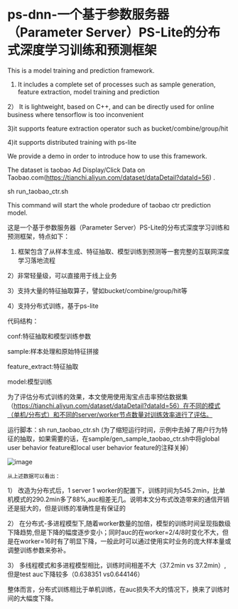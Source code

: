 # ps-dnn-一个基于参数服务器（Parameter Server）PS-Lite的分布式深度学习训练和预测框架
This is a model training and prediction framework.

1) It includes a complete set of processes such as sample generation, feature extraction, model training and prediction 

2） It is lightweight, based on C++, and can be directly used for online business where tensorflow is too inconvenient 

3)it supports feature extraction operator such as bucket/combine/group/hit 

4)it supports distributed training with ps-lite 

We provide a demo in order to introduce how to use this framework.

The dataset is taobao Ad Display/Click Data on Taobao.com(https://tianchi.aliyun.com/dataset/dataDetail?dataId=56) .

sh run_taobao_ctr.sh

This command will start the whole prodedure of taobao ctr prediction model.


这是一个基于参数服务器（Parameter Server）PS-Lite的分布式深度学习训练和预测框架，特点如下：


1) 框架包含了从样本生成、特征抽取、模型训练到预测等一套完整的互联网深度学习落地流程

2）非常轻量级，可以直接用于线上业务

3）支持大量的特征抽取算子，譬如bucket/combine/group/hit等

4）支持分布式训练，基于ps-lite


代码结构：

conf:特征抽取和模型训练参数

sample:样本处理和原始特征拼接

feature_extract:特征抽取

model:模型训练


为了评估分布式训练的效果，本文使用使用淘宝点击率预估数据集（https://tianchi.aliyun.com/dataset/dataDetail?dataId=56）在不同的模式（单机/分布式）和不同的server/worker节点数量对训练效率进行了评估。

运行脚本：sh run_taobao_ctr.sh (为了缩短运行时间，示例中去掉了用户行为特征的抽取，如果需要的话，在sample/gen_sample_taobao_ctr.sh中将global user behavior feature和local user behavior feature的注释关掉）

 ![image](https://user-images.githubusercontent.com/9473273/141041693-99bba636-1d3c-4206-952a-aa73dabb6c7d.png)
  
	
	从上述数据可以看出：
	
1）	改造为分布式后，1 server 1 worker的配置下，训练时间为545.2min，比单机模式的290.2min多了88%,auc相差无几。说明本文分布式改造带来的通信开销还是挺大的，但是训练的准确性是有保证的

2）	在分布式-多进程模型下,随着worker数量的加倍，模型的训练时间呈现指数级下降趋势,但是下降的幅度逐步变小；同时auc的在worker=2/4/8时变化不大，但是在worker=16时有了明显下降，一般此时可以通过使用实时业务的庞大样本量或调整训练参数来弥补。

3）	多线程模式和多进程模型相比，训练时间相差不大（37.2min vs 37.2min）,但是test auc下降较多（0.638351 vs0.644146）

整体而言，分布式训练相比于单机训练，在auc损失不大的情况下，换来了训练时间的大幅度下降。


